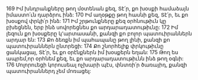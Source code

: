 169 Իմ խնդրանքները թող մօտենան քեզ, Տէ՛ր,
քո խօսքի համաձայն իմաստո՛ւն դարձրու ինձ:
170 Իմ աղօթքը թող հասնի քեզ, Տէ՛ր,
եւ քո խօսքով փրկի՛ր ինձ:
171 Իմ շրթունքները քեզ օրհնութիւն կը բխեցնեն,
երբ ինձ սովորեցնես քո արդարադատութիւնը:
172 Իմ լեզուն քո խօսքերը կ՚արտասանի,
քանզի քո բոլոր պատուիրաններն արդար են:
173 Քո ձեռքն իմ պահապանը թող լինի,
քանզի քո պատուիրաններն ընտրեցի:
174 Քո շնորհելիք փրկութիւնը ցանկացայ, Տէ՛ր,
եւ քո օրէնքներն իմ խօսքերն եղան:
175 Թող ես ապրեմ,որ օրհնեմ քեզ,
եւ քո արդարադատութիւնն ինձ թող օգնի:
176 Մոլորուեցի կորուսեալ ոչխարի պէս,
փնտռի՛ր ծառայիդ, քանզի պատուիրաններդ չեմ մոռացել:
